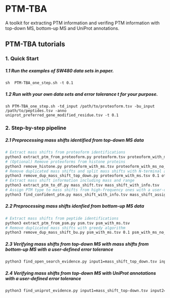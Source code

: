 # PTM-TBA

A toolkit for extracting PTM information and verifing PTM information with top-down MS, bottom-up MS and UniProt annotations.

## PTM-TBA tutorials
### 1. Quick Start
##### 1.1  Run the examples of SW480 data sets in paper. 

    sh  PTM-TBA_one_step.sh -t 0.1
    
##### 1.2  Run with your own data sets and error tolerance t for your purpose.

    sh PTM-TBA_one_step.sh -td_input /path/to/proteoform.tsv -bu_input /path/to/peptides.tsv -anno uniprot_preferred_gene_modified_residue.tsv -t 0.1
    
### 2. Step-by-step pipeline
##### 2.1 Preprocessing mass shifts identified from top-down MS data
```sh
# Extract mass shifts from proteoform identifications
python3 extract_ptm_from_proteoform.py proteoform.tsv proteoform_with_ms.tsv
# (Optional) Remove proteoforms from histone proteins
python3 remove_histone.py proteoform_with_ms.tsv proteoform_with_ms_no_histone.tsv
# Remove duplicated mass shifts and split mass shifts with N-terminal acetylation and other PTMs, input with error tolerance 0.1 Da
python3 remove_dup_mass_shift_top_down.py proteoform_with_ms.tsv 0.1 other_mass_shift.tsv mass_shift_n_term.tsv
# Extract mass shift information including mass and range 
python3 extract_ptm_to_df.py mass_shift.tsv mass_shift_with_info.tsv
# Assign PTM type to mass shifts from high-frequency ones with a user-defined error tolerance (0.1 Da)
python3 find_confident_ptm.py mass_shift_with_info.tsv mass_shift_assigned_with_high_frequency.tsv mass_shift_not_identified.tsv 0.1

```
##### 2.2 Preprocessing mass shifts idenfied from bottom-up MS data
```sh
# Extract mass shifts from peptide identifications
python3 extract_ptm_from_psm.py psm.tsv psm_with_ms.tsv
# Remove duplicated mass shifts with greedy algorithm
python3 remove_dup_mass_shift_bu.py psm_with_ms.tsv 0.1 psm_with_ms_no_dup.tsv

```
##### 2.3  Verifying mass shifts from top-down MS with mass shifts from bottom-up MS with a user-defined error tolerance
```sh
python3 find_open_search_evidence.py input1=mass_shift_top_down.tsv input2=mass_shift_bottom_up.tsv t=0.1 output=mass_shift_td_matched_with_bu.tsv n-term-mode=0

```
##### 2.4 Verifying mass shifts from top-down MS with UniProt annotations with a user-defined error tolerance
```sh
python3 find_uniprot_evidence.py input1=mass_shift_top-down.tsv input2=uniprot_preferred_gene_modified_residue.tsv t=0.1 output=mass_shift_td_matched_with_anno.tsv
```



